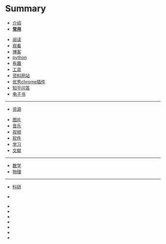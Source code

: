 # Summary
* [介绍](README.md)
* [**常用**]()
 - [阅读](阅读.md)
 - [观看](观看.md)
 - [博客](博客.md)
 - [python](python.md)
 - [有趣](有趣.md)
 - [工具](工具.md)
 - [资料网站](资料网站.md)
 - [优秀chrome插件](优秀chrome插件.md)
 - [知乎问答](知乎问答.md)
 - [电子书](电子书.md)
---
* [资源]()
 - [图片](图片.md)
 - [音乐](音乐.md)
 - [视频](视频.md)
 - [软件](软件.md)
 - [学习](学习.md)
 - [文献](文献.md)
---
* [数学](数学.md)
* [物理](物理.md)
---
* [科研](科研.md)
 - []()
* []()
* []()
* []()
* []()
* []()
* []()
* []()